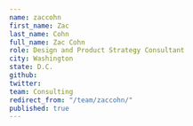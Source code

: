 ```yaml
---
name: zaccohn
first_name: Zac
last_name: Cohn
full_name: Zac Cohn
role: Design and Product Strategy Consultant
city: Washington
state: D.C.
github: 
twitter: 
team: Consulting
redirect_from: "/team/zaccohn/"
published: true
---
```


